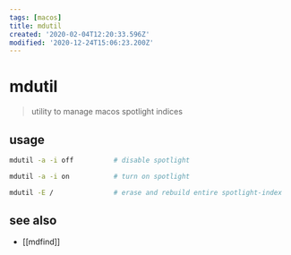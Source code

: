 ```yaml
---
tags: [macos]
title: mdutil
created: '2020-02-04T12:20:33.596Z'
modified: '2020-12-24T15:06:23.200Z'
---
```


# mdutil

> utility to manage macos spotlight indices

## usage
```sh
mdutil -a -i off          # disable spotlight

mdutil -a -i on           # turn on spotlight

mdutil -E /               # erase and rebuild entire spotlight-index
```

## see also
- [[mdfind]]
